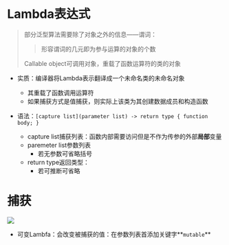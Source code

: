 # Lambda表达式

>  部分泛型算法需要除了对象之外的信息——谓词：
>
> > 形容谓词的几元即为参与运算的对象的个数
>
> Callable object可调用对象，重载了函数运算符的类的对象

+ 实质：编译器将Lambda表示翻译成一个未命名类的未命名对象
  + 其重载了函数调用运算符
  + 如果捕获方式是值捕获，则实际上该类为其创建数据成员和构造函数

+ 语法：`[capture list](parameter list) -> return type { function body; }`
  + capture list捕获列表：函数内部需要访问但是不作为传参的外部**局部**变量
  + paremeter list参数列表
    + 若无参数可省略括号
  + return type返回类型：
    + 若可推断可省略

# 捕获

 ![](https://cdn.jsdelivr.net/gh/zweix123/CS-notes-img@master/Programing-Language/C++/lambda捕获列表.jpg)

+ 可变Lambfa：会改变被捕获的值：在参数列表首添加关键字**`mutable`**

